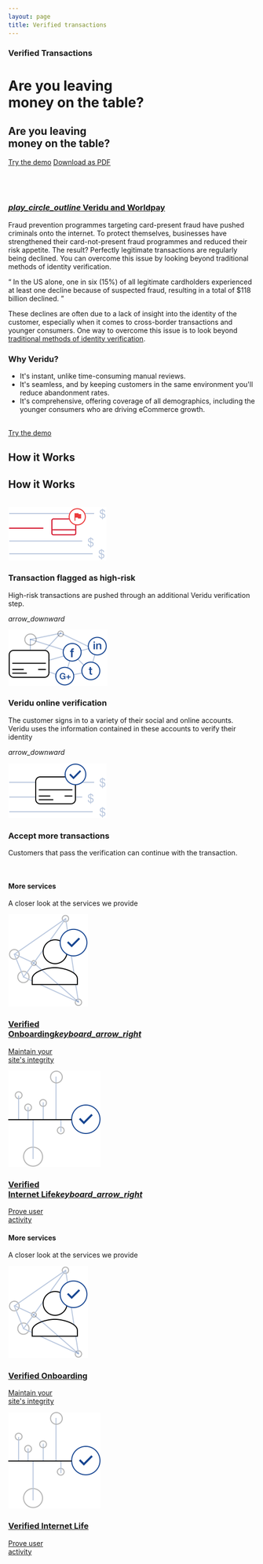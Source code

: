 ```yaml
---
layout: page
title: Verified transactions
---
```


<div class="container-fluid">
    <div class="row">
        <div class="col-xs-12 col-sm-12 col-lg-12 box darkblue-bg wow animate fadeIn padding-bottom-header">
            <div class="row article-header-content">    
                <div class="col-xs-12 col-sm-7 col-lg-7 p1">
                    <div class="divider-header-3"></div>
                    <h3 class="visible-xs visible-sm visible-md visible-lg white">
                        Verified Transactions</h3>
                    <h1 class="hidden-xs hidden-sm hidden-md visible-lg maxwidth-big-headline thin white">
                        Are you leaving <br> money on the table?</h1>
                    <h2 class="visible-xs visible-sm visible-md hidden-lg maxwidth-small-headline thin white">
                        Are you leaving <br> money on the table?
                    </h2>
                    <div class="divider-header-2"></div>
                    <div>
                        <span class="button-width">
                            <a target="blank" class="secondary-negative-button" href="http://demo.veridu.com/payments/">Try the demo</a>
                        </span>
                        <a target="blank" class="secondary-negative-button hidden-xs" href="./pdf/Transactions.pdf">Download as PDF</a>
                    </div>
                    <div class="divider-header"></div>
                    <br class="visible-sm visible-xs">
                </div>
                <br class="hidden-xs hidden-sm"><br class="hidden-xs">
                <a class="swipebox-video" href="http://www.youtube.com/watch?v=GZxyRIuo-YU" rel="vimeo">
                    <div class="col-xs-12 col-sm-5 col-lg-4 box story-video worldpay-video worldpay-video-hover">
                        <div class="video-line">
                        </div>
                        <div class="story-video-text story-video-text-hover">
                            <h3 class="visible-xs visible-sm visible-md visible-lg" id="worlpay-text">
                                <i class="material-icons icon-position">play_circle_outline</i> Veridu and Worldpay
                            </h3>
                        </div>
                    </div>
                </a>
            </div>
        </div>
    </div>
</div>



<div class="container-fluid">
    <div class="row">
        <div class="col-xs-12 col-sm-7 col-lg-8 box box-text white-bg wow animate fadeIn">
            <div class="tl-line">
            </div>
            <p class="light">
                Fraud prevention programmes targeting card-present fraud have pushed criminals onto the internet. To protect themselves, businesses have strengthened their card-not-present fraud programmes and reduced their risk appetite. The result? Perfectly legitimate transactions are regularly being declined. You can overcome this issue by looking beyond traditional methods of identity verification.
            </p>
            <q>
                In the US alone, one in six (15%) of all legitimate cardholders experienced at least one decline because of suspected fraud, resulting in a total of $118 billion declined.
            </q>
            <p class="light">
                These declines are often due to a lack of insight into the identity of the customer, especially when it comes to cross-border transactions and younger consumers. One way to overcome this issue is to look beyond <a href="https://medium.com/@VeriduHQ/why-the-payments-industry-should-use-social-media-for-authentication-2ad828ecaf3e#.jlf7t663z">traditional methods of identity verification</a>.
            </p>
            <h3>
            Why Veridu?
            </h3>
            <ul class="light">
                <li>
                    It's instant, unlike time-consuming manual reviews.
                </li>
                <li>
                    It's seamless, and by keeping customers in the same environment you'll reduce abandonment rates.
                </li>
                <li>
                    It's comprehensive, offering coverage of all demographics, including the younger consumers who are driving eCommerce growth.
                </li>
            </ul>
            <br>
            <a href="http://demo.veridu.com/payments/">
                <div class="col-xs-12 col-sm-12 col-lg-12 story-demo transactions-demo">
                </div>
                <div class="demo-button">
                    <div>
                        <a target="_blank" class="secondary-negative-button" href="http://demo.veridu.com/payments/">Try the demo</a>
                    </div>
                </div>
            </a>
        </div>
        <div class="col-xs-12 col-sm-5 col-lg-4 box box-text wow animate fadeIn">
            <div class="tl-line">
            </div>
            <h2 class="visible-lg center thin">How it Works</h2>
            <h2 class="hidden-lg center thin">How it Works</h2>
            <br>
            <div class="row">
                <div class="col-xs-12 col-sm-12 col-lg-12 center story-howitworks divider">
                    <img class="center transactions-item" src="./svg/transactions-article-1.svg">
                    <h3 class="center visible-xs visible-sm visible-md visible-lg">
                        Transaction flagged as high-risk 
                    </h3>
                    <p class="center light">
                        High-risk transactions are pushed through an additional Veridu verification step.
                    </p>
                </div>
                <p class="center">
                    <i class="material-icons center">arrow_downward</i>
                </p>
                <div class="col-xs-12 col-sm-12 col-lg-12 center story-howitworks">
                    <img class="center transactions-item" src="./svg/transactions-article-2.svg">
                    <h3 class="center visible-xs visible-sm visible-md visible-lg">
                        Veridu online verification
                    </h3>
                    <p class="center light">
                        The customer signs in to a variety of their social and online accounts.
                        Veridu uses the information contained in these accounts to verify their identity
                    </p>
                </div>
                <div class="divider">
                    <p class="center">
                        <i class="material-icons center">arrow_downward</i>
                    </p>
                </div>
                <div class="col-xs-12 col-sm-12 col-lg-12 center story-howitworks">
                    <img class="center transactions-item" src="./svg/transactions-article-3.svg">
                    <h3 class="center visible-xs visible-sm visible-md visible-lg">
                        Accept more transactions
                    </h3>
                    <p class="center light">
                         Customers that pass the verification can continue with the transaction.
                    </p>
                    <br>
                </div>
            </div>
        </div>
    </div>
</div>

<div class="visible-lg hidden-xs container-fluid wow animate fadeIn divider">
    <div class="row">
        <div class="col-xs-12 col-sm-4 col-lg-3 box heading-solutions">
            <h4 class="visible-xs visible-sm visible-md visible-lg white">More services</h4>
            <p class="maxwidth light solutionsh3 white">
                A closer look at the services we provide                
            </p>
        </div>
        <a href="./onboarding.html">
            <div class="col-xs-12 col-sm-4 col-lg-3 box story-product onboarding-icons onboarding-product">
                <div class="tl-line onboarding-line">
                </div>
                <div class="row">
                    <div class="col-xs-6 col-sm-6 col-lg-5">
                    <img class="solutions-item" src="./svg/onboarding-1.svg">
                    </div>
                    <div class="col-xs-6 col-sm-6 col-lg-7">
                    <h3 class="visible-xs visible-sm visible-md visible-lg darkblue">
                        Verified<br>Onboarding<i class="material-icons icon-position">keyboard_arrow_right</i>
                    </h3>
                    <p class="maxwidth light solutionsh3">
                        Maintain your<br> site's integrity
                    </p>
                    </div>
                </div>
            </div>
        </a>
        <a href="./activity.html">              
            <div class="col-xs-12 col-sm-4 col-lg-3 box story-product activity-icons activity-product">
                <div class="tl-line activity-line">
                </div>
                <div class="row">
                    <div class="col-xs-6 col-sm-6 col-lg-5">
                        <img class="solutions-item activity" src="./svg/activity-1.svg">
                    </div>
                    <div class="col-xs-6 col-sm-6 col-lg-7">
                        <h3 class="visible-xs visible-sm visible-md visible-lg darkblue">
                            Verified<br>Internet Life<i class="material-icons icon-position">keyboard_arrow_right</i>
                        </h3>
                        <p class="maxwidth light solutionsh3">
                            Prove user<br >activity             
                        </p>
                    </div>
                </div>
            </div>
        </a>
    </div>
</div>
<div class="hidden-lg visible-xs visible-sm visible-md container-fluid wow animate fadeIn divider">
    <div class="row">
            <div class="col-xs-6 col-sm-4 col-lg-4 box heading-solutions-md">
                <h4 class="visible-xs visible-sm visible-md visible-lg white">More services</h4>
                <p class="maxwidth light solutionsh3 white">
                    A closer look at the services we provide            
                </p>
            </div>
        <a href="./onboarding.html">
            <div class="col-xs-6 col-sm-4 col-lg-4 box story-product-md onboarding-icons">
                <div class="tl-line" id="onboarding-line">
                </div>
                <img class="solutions-item" src="./svg/onboarding-1.svg">
                <h3 class="visible-xs visible-sm visible-md visible-lg darkblue solutionsh3">
                    Verified Onboarding
                </h3>
                <p class="maxwidth light solutionsh3">
                    Maintain your<br> site's integrity
                </p>
            </div>
        </a>
        <a href="./activity.html">              
            <div class="col-xs-6 col-sm-4 col-lg-4  box story-product-md activity-icons" id="activity-product">
                <div class="tl-line" id="activity-line">
                </div>
                <img class="solutions-item activity" src="./svg/activity-1.svg">
                <h3 class="visible-xs visible-sm visible-md visible-lg darkblue solutionsh3">
                    Verified Internet Life
                </h3>
                <p class="maxwidth light solutionsh3">
                    Prove user<br >activity                 
                </p>
            </div>
        </a>
    </div>
</div>
